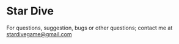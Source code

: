 # Star Dive
For questions, suggestion, bugs or other questions; contact me at stardivegame@gmail.com
